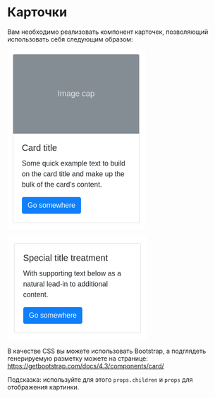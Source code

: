 Карточки
===

Вам необходимо реализовать компонент карточек, позволяющий использовать себя следующим образом:

![](./assets/card1.png)

![](./assets/card2.png)

В качестве CSS вы можете использовать Bootstrap, а подглядеть генерируемую разметку можете на странице: https://getbootstrap.com/docs/4.3/components/card/

Подсказка: используйте для этого `props.children` и `props` для отображения картинки.
